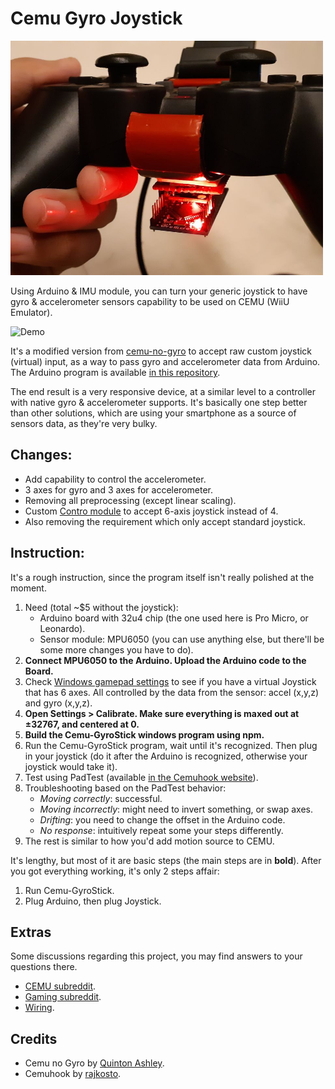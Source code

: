 # Cemu Gyro Joystick

<img src="./docs/device.jpg" width="500">

Using Arduino & IMU module, you can turn your generic joystick to have gyro & accelerometer sensors capability to be used on CEMU (WiiU Emulator).

![Demo](docs/demo.gif)

It's a modified version from [cemu-no-gyro](https://github.com/quinton-ashley/cemu-no-gyro/) to accept raw custom joystick (virtual) input, as a way to pass gyro and accelerometer data from Arduino. The Arduino program is available [in this repository](https://github.com/ArsenicBismuth/Arduino-Programs/tree/master/Gyro_Joystick).

The end result is a very responsive device, at a similar level to a controller with native gyro & accelerometer supports. It's basically one step better than other solutions, which are using your smartphone as a source of sensors data, as they're very bulky.


## Changes:

-   Add capability to control the accelerometer.
-   3 axes for gyro and 3 axes for accelerometer.
-   Removing all preprocessing (except linear scaling).
-   Custom [Contro module](https://github.com/shroudedcode/contro) to accept 6-axis joystick instead of 4.
-   Also removing the requirement which only accept standard joystick.


## Instruction:

It's a rough instruction, since the program itself isn't really polished at the moment.

1.  Need (total ~$5 without the joystick):
	- Arduino board with 32u4 chip (the one used here is Pro Micro, or Leonardo).
	- Sensor module: MPU6050 (you can use anything else, but there'll be some more changes you have to do).
2.  **Connect MPU6050 to the Arduino. Upload the Arduino code to the Board.**
3.  Check [Windows gamepad settings](https://www.howtogeek.com/241421/how-to-calibrate-your-gaming-controller-in-windows-10/) to see if you have a virtual Joystick that has 6 axes. All controlled by the data from the sensor: accel (x,y,z) and gyro (x,y,z).
4.  **Open Settings > Calibrate. Make sure everything is maxed out at ±32767, and centered at 0.**
5. **Build the Cemu-GyroStick windows program using npm.**
6.  Run the Cemu-GyroStick program, wait until it's recognized. Then plug in your joystick (do it after the Arduino is recognized, otherwise your joystick would take it).
7.  Test using PadTest (available  [in the Cemuhook website](https://cemuhook.sshnuke.net/padudpserver.html)).
8.  Troubleshooting based on the PadTest behavior:
	- *Moving correctly*: successful.
	- *Moving incorrectly*: might need to invert something, or swap axes.
	- *Drifting*: you need to change the offset in the Arduino code.
	- *No response*: intuitively repeat some your steps differently.
10.  The rest is similar to how you'd add motion source to CEMU. 

It's lengthy, but most of it are basic steps (the main steps are in  **bold**). After you got everything working, it's only 2 steps affair:

1.  Run Cemu-GyroStick.
2.  Plug Arduino, then plug Joystick.

## Extras
Some discussions regarding this project, you may find answers to your questions there.

- [CEMU subreddit](https://www.reddit.com/r/cemu/comments/glf1t4).
- [Gaming subreddit](https://www.reddit.com/r/gaming/comments/gm1ogb/).
- [Wiring](docs/pinout.png).

## Credits
- Cemu no Gyro by [Quinton Ashley](https://github.com/quinton-ashley/).
- Cemuhook by [rajkosto](https://cemuhook.sshnuke.net/).
